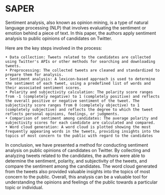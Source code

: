 # SAPER
Sentiment analysis, also known as opinion mining, is a type of natural language processing (NLP) that involves evaluating the sentiment or emotion behind a piece of text. In this paper, the authors apply sentiment analysis to public opinions of candidates on Twitter.

Here are the key steps involved in the process:

    • Data collection: Tweets related to the candidates are collected using Twitter's APIs or other methods for searching and downloading tweets.
    • Preprocessing: The collected tweets are cleaned and standardized to prepare them for analysis.
    • Sentiment analysis: A lexicon-based approach is used to determine the sentiment of each tweet, using a predefined list of words and their associated sentiment scores.
    • Polarity and subjectivity calculation: The polarity score ranges from -1 (completely negative) to 1 (completely positive) and reflects the overall positive or negative sentiment of the tweet. The subjectivity score ranges from 0 (completely objective) to 1 (completely subjective) and reflects the degree to which the tweet reflects personal opinions, feelings, or judgments.
    • Comparison of sentiment among candidates: The average polarity and subjectivity scores for each candidate are calculated and compared.
    • Word cloud generation: A word cloud is plotted showing the most frequently appearing words in the tweets, providing insights into the topics of most concern to the public with regard to the candidates

In conclusion, we have presented a method for conducting sentiment analysis on public opinions of candidates on Twitter. By collecting and analyzing tweets related to the candidates, the authors were able to determine the sentiment, polarity, and subjectivity of the tweets, and compare the sentiment among the candidates. The word cloud generated from the tweets also provided valuable insights into the topics of most concern to the public. Overall, this analysis can be a valuable tool for understanding the opinions and feelings of the public towards a particular topic or individual.